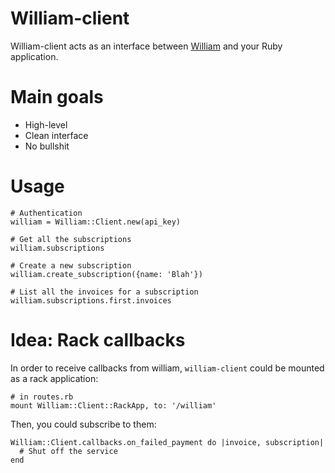 # William-client

William-client acts as an interface between
[William](http://github.com/codeswamp/william) and your Ruby application.

# Main goals

* High-level
* Clean interface
* No bullshit

# Usage

```
# Authentication
william = William::Client.new(api_key)

# Get all the subscriptions
william.subscriptions

# Create a new subscription
william.create_subscription({name: 'Blah'})

# List all the invoices for a subscription
william.subscriptions.first.invoices
```

# Idea: Rack callbacks

In order to receive callbacks from william, `william-client` could be mounted
as a rack application:

```
# in routes.rb
mount William::Client::RackApp, to: '/william'
```

Then, you could subscribe to them:

```
William::Client.callbacks.on_failed_payment do |invoice, subscription|
  # Shut off the service
end
```